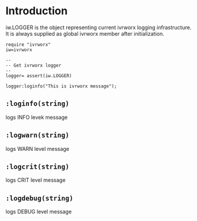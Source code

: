 

# Introduction #

iw.LOGGER is the object representing current ivrworx logging infrastructure. It is always supplied as global ivrworx member after initialization.

```
require "ivrworx"
iw=ivrworx

--
-- Get ivrworx logger
--
logger= assert(iw.LOGGER)

logger:loginfo("This is ivrworx message");

```



## `:loginfo(string)` ##

logs INFO levek message

## `:logwarn(string)` ##

logs WARN level message

## `:logcrit(string)` ##

logs CRIT level message

## `:logdebug(string)` ##

logs DEBUG level message
